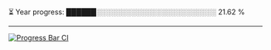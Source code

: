 
⏳ Year progress: ██████░░░░░░░░░░░░░░░░░░░░░░░░ 21.62 %

---

[![Progress Bar CI](https://github.com/thatoranzhevyy/thatoranzhevyy/actions/workflows/node.js.yml/badge.svg)](https://github.com/thatoranzhevyy/thatoranzhevyy/actions/workflows/node.js.yml)

